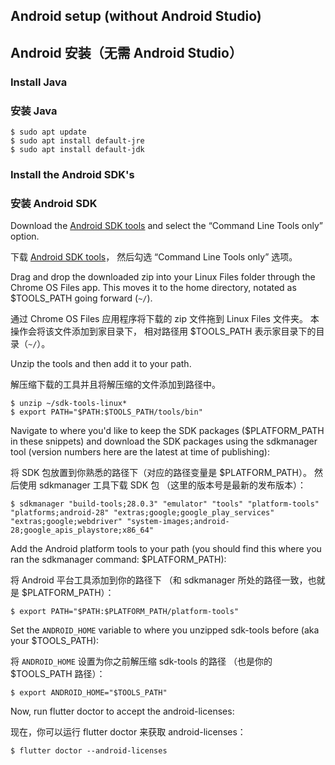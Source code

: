 ## Android setup (without Android Studio)

## Android 安装（无需 Android Studio）

### Install Java

### 安装 Java

```terminal
$ sudo apt update
$ sudo apt install default-jre
$ sudo apt install default-jdk
```

### Install the Android SDK's

### 安装 Android SDK

Download the [Android SDK tools]({{site.android-dev}}/studio/#downloads) and
select the “Command Line Tools only” option.

下载 [Android SDK tools]({{site.android-dev}}/studio/#downloads)，
然后勾选 “Command Line Tools only” 选项。

Drag and drop the downloaded zip into your Linux Files folder through the 
Chrome OS Files app. This moves it to the home directory, notated as
$TOOLS_PATH going forward (`~/`).

通过 Chrome OS Files 应用程序将下载的 zip 文件拖到 Linux Files 文件夹。
本操作会将该文件添加到家目录下，
相对路径用 $TOOLS_PATH 表示家目录下的目录（`~/`）。

Unzip the tools and then add it to your path.

解压缩下载的工具并且将解压缩的文件添加到路径中。

```terminal
$ unzip ~/sdk-tools-linux*
$ export PATH="$PATH:$TOOLS_PATH/tools/bin"
```

Navigate to where you'd like to keep the SDK packages
($PLATFORM_PATH in these snippets) and download the SDK
packages using the sdkmanager tool (version numbers here are
the latest at time of publishing):

将 SDK 包放置到你熟悉的路径下（对应的路径变量是 $PLATFORM_PATH）。
然后使用 sdkmanager 工具下载 SDK 包 （这里的版本号是最新的发布版本）：

```terminal
$ sdkmanager "build-tools;28.0.3" "emulator" "tools" "platform-tools" "platforms;android-28" "extras;google;google_play_services" "extras;google;webdriver" "system-images;android-28;google_apis_playstore;x86_64"
```

Add the Android platform tools to your path (you should find this where you
ran the sdkmanager command: $PLATFORM_PATH):

将 Android 平台工具添加到你的路径下
（和 sdkmanager 所处的路径一致，也就是 $PLATFORM_PATH）：

```terminal
$ export PATH="$PATH:$PLATFORM_PATH/platform-tools"
```

Set the `ANDROID_HOME` variable to where you unzipped sdk-tools before (aka
your $TOOLS_PATH):

将 `ANDROID_HOME` 设置为你之前解压缩 sdk-tools 的路径
（也是你的 $TOOLS_PATH 路径）：

```terminal
$ export ANDROID_HOME="$TOOLS_PATH"
```

Now, run flutter doctor to accept the android-licenses:

现在，你可以运行 flutter doctor 来获取 android-licenses：

```terminal
$ flutter doctor --android-licenses
```